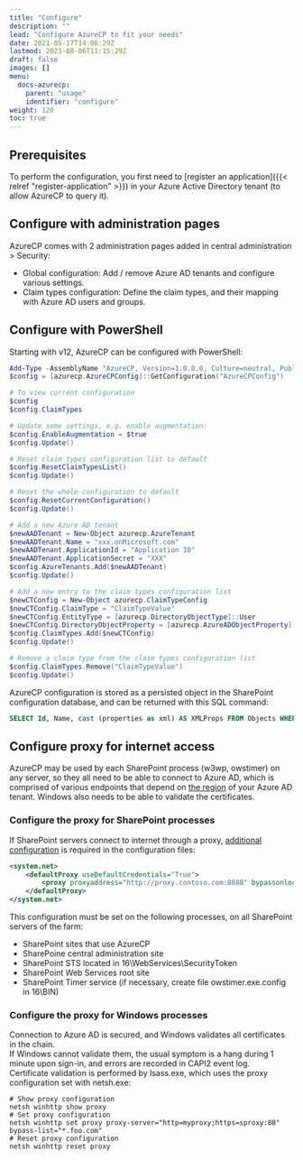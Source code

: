 ```yaml
---
title: "Configure"
description: ""
lead: "Configure AzureCP to fit your needs"
date: 2021-05-17T14:06:29Z
lastmod: 2021-08-06T11:15:29Z
draft: false
images: []
menu:
  docs-azurecp:
    parent: "usage"
    identifier: "configure"
weight: 120
toc: true
---
```


## Prerequisites

To perform the configuration, you first need to [register an application]({{< relref "register-application" >}}) in your Azure Active Directory tenant (to allow AzureCP to query it).

## Configure with administration pages

AzureCP comes with 2 administration pages added in central administration > Security:

- Global configuration: Add / remove Azure AD tenants and configure various settings.
- Claim types configuration: Define the claim types, and their mapping with Azure AD users and groups.

## Configure with PowerShell

Starting with v12, AzureCP can be configured with PowerShell:

```powershell
Add-Type -AssemblyName "AzureCP, Version=1.0.0.0, Culture=neutral, PublicKeyToken=65dc6b5903b51636"
$config = [azurecp.AzureCPConfig]::GetConfiguration("AzureCPConfig")

# To view current configuration
$config
$config.ClaimTypes

# Update some settings, e.g. enable augmentation:
$config.EnableAugmentation = $true
$config.Update()

# Reset claim types configuration list to default
$config.ResetClaimTypesList()
$config.Update()

# Reset the whole configuration to default
$config.ResetCurrentConfiguration()
$config.Update()

# Add a new Azure AD tenant
$newAADTenant = New-Object azurecp.AzureTenant
$newAADTenant.Name = "xxx.onMicrosoft.com"
$newAADTenant.ApplicationId = "Application ID"
$newAADTenant.ApplicationSecret = "XXX"
$config.AzureTenants.Add($newAADTenant)
$config.Update()

# Add a new entry to the claim types configuration list
$newCTConfig = New-Object azurecp.ClaimTypeConfig
$newCTConfig.ClaimType = "ClaimTypeValue"
$newCTConfig.EntityType = [azurecp.DirectoryObjectType]::User
$newCTConfig.DirectoryObjectProperty = [azurecp.AzureADObjectProperty]::Department
$config.ClaimTypes.Add($newCTConfig)
$config.Update()

# Remove a claim type from the claim types configuration list
$config.ClaimTypes.Remove("ClaimTypeValue")
$config.Update()
```

AzureCP configuration is stored as a persisted object in the SharePoint configuration database, and can be returned with this SQL command:

```sql
SELECT Id, Name, cast (properties as xml) AS XMLProps FROM Objects WHERE Name = 'AzureCPConfig'
```

## Configure proxy for internet access

AzureCP may be used by each SharePoint process (w3wp, owstimer) on any server, so they all need to be able to connect to Azure AD, which is comprised of various endpoints that depend on [the region](https://docs.microsoft.com/en-us/azure/active-directory/develop/authentication-national-cloud) of your Azure AD tenant.
Windows also needs to be able to validate the certificates.

### Configure the proxy for SharePoint processes

If SharePoint servers connect to internet through a proxy, [additional configuration](https://docs.microsoft.com/en-us/dotnet/framework/configure-apps/file-schema/network/defaultproxy-element-network-settings) is required in the configuration files:

```xml
<system.net>
    <defaultProxy useDefaultCredentials="True">
        <proxy proxyaddress="http://proxy.contoso.com:8888" bypassonlocal="True" />
    </defaultProxy>
</system.net>
```

This configuration must be set on the following processes, on all SharePoint servers of the farm:

* SharePoint sites that use AzureCP
* SharePoine central administration site
* SharePoint STS located in 16\WebServices\SecurityToken
* SharePoint Web Services root site
* SharePoint Timer service (if necessary, create file owstimer.exe.config in 16\BIN)

### Configure the proxy for Windows processes

Connection to Azure AD is secured, and Windows validates all certificates in the chain.  
If Windows cannot validate them, the usual symptom is a hang during 1 minute upon sign-in, and errors are recorded in CAPI2 event log.  
Certificate validation is performed by lsass.exe, which uses the proxy configuration set with netsh.exe:

```text
# Show proxy configuration
netsh winhttp show proxy
# Set proxy configuration
netsh winhttp set proxy proxy-server="http=myproxy;https=sproxy:88" bypass-list="*.foo.com"
# Reset proxy configuration
netsh winhttp reset proxy
```
